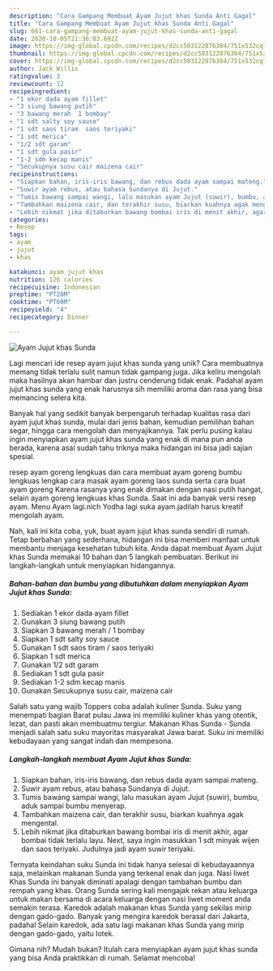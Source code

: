 ```yaml
---
description: "Cara Gampang Membuat Ayam Jujut khas Sunda Anti Gagal"
title: "Cara Gampang Membuat Ayam Jujut khas Sunda Anti Gagal"
slug: 661-cara-gampang-membuat-ayam-jujut-khas-sunda-anti-gagal
date: 2020-10-05T21:36:03.692Z
image: https://img-global.cpcdn.com/recipes/d2cc503122876304/751x532cq70/ayam-jujut-khas-sunda-foto-resep-utama.jpg
thumbnail: https://img-global.cpcdn.com/recipes/d2cc503122876304/751x532cq70/ayam-jujut-khas-sunda-foto-resep-utama.jpg
cover: https://img-global.cpcdn.com/recipes/d2cc503122876304/751x532cq70/ayam-jujut-khas-sunda-foto-resep-utama.jpg
author: Jack Willis
ratingvalue: 3
reviewcount: 12
recipeingredient:
- "1 ekor dada ayam fillet"
- "3 siung bawang putih"
- "3 bawang merah  1 bombay"
- "1 sdt salty soy sauce"
- "1 sdt saos tiram  saos teriyaki"
- "1 sdt merica"
- "1/2 sdt garam"
- "1 sdt gula pasir"
- "1-2 sdm kecap manis"
- "Secukupnya susu cair maizena cair"
recipeinstructions:
- "Siapkan bahan, iris-iris bawang, dan rebus dada ayam sampai mateng."
- "Suwir ayam rebus, atau bahasa Sundanya di Jujut."
- "Tumis bawang sampai wangi, lalu masukan ayam Jujut (suwir), bumbu, aduk sampai bumbu menyerap."
- "Tambahkan maizena cair, dan terakhir susu, biarkan kuahnya agak mengental."
- "Lebih nikmat jika ditaburkan bawang bombai iris di menit akhir, agar bombai tidak terlalu layu. Next, saya ingin masukkan 1 sdt minyak wijen dan saos teriyaki. Judulnya jadi ayam suwir teriyaki."
categories:
- Resep
tags:
- ayam
- jujut
- khas

katakunci: ayam jujut khas 
nutrition: 126 calories
recipecuisine: Indonesian
preptime: "PT28M"
cooktime: "PT60M"
recipeyield: "4"
recipecategory: Dinner

---
```



![Ayam Jujut khas Sunda](https://img-global.cpcdn.com/recipes/d2cc503122876304/751x532cq70/ayam-jujut-khas-sunda-foto-resep-utama.jpg)

Lagi mencari ide resep ayam jujut khas sunda yang unik? Cara membuatnya memang tidak terlalu sulit namun tidak gampang juga. Jika keliru mengolah maka hasilnya akan hambar dan justru cenderung tidak enak. Padahal ayam jujut khas sunda yang enak harusnya sih memiliki aroma dan rasa yang bisa memancing selera kita.

Banyak hal yang sedikit banyak berpengaruh terhadap kualitas rasa dari ayam jujut khas sunda, mulai dari jenis bahan, kemudian pemilihan bahan segar, hingga cara mengolah dan menyajikannya. Tak perlu pusing kalau ingin menyiapkan ayam jujut khas sunda yang enak di mana pun anda berada, karena asal sudah tahu triknya maka hidangan ini bisa jadi sajian spesial.

resep ayam goreng lengkuas dan cara membuat ayam goreng bumbu lengkuas lengkap cara masak ayam goreng laos sunda serta cara buat ayam goreng Karena rasanya yang enak dimakan dengan nasi putih hangat, selain ayam goreng lengkuas khas Sunda. Saat ini ada banyak versi resep ayam. Menu Ayam lagi.nich Yodha lagi suka ayam.jadilah harus kreatif mengolah ayam.


Nah, kali ini kita coba, yuk, buat ayam jujut khas sunda sendiri di rumah. Tetap berbahan yang sederhana, hidangan ini bisa memberi manfaat untuk membantu menjaga kesehatan tubuh kita. Anda dapat membuat Ayam Jujut khas Sunda memakai 10 bahan dan 5 langkah pembuatan. Berikut ini langkah-langkah untuk menyiapkan hidangannya.

<!--inarticleads1-->

##### Bahan-bahan dan bumbu yang dibutuhkan dalam menyiapkan Ayam Jujut khas Sunda:

1. Sediakan 1 ekor dada ayam fillet
1. Gunakan 3 siung bawang putih
1. Siapkan 3 bawang merah / 1 bombay
1. Siapkan 1 sdt salty soy sauce
1. Gunakan 1 sdt saos tiram / saos teriyaki
1. Siapkan 1 sdt merica
1. Gunakan 1/2 sdt garam
1. Sediakan 1 sdt gula pasir
1. Sediakan 1-2 sdm kecap manis
1. Gunakan Secukupnya susu cair, maizena cair


Salah satu yang wajib Toppers coba adalah kuliner Sunda. Suku yang menempati bagian Barat pulau Jawa ini memiliki kuliner khas yang otentik, lezat, dan pasti akan membuatmu tergiur. Makanan Khas Sunda - Sunda menjadi salah satu suku mayoritas masyarakat Jawa barat. Suku ini memiliki kebudayaan yang sangat indah dan mempesona. 

<!--inarticleads2-->

##### Langkah-langkah membuat Ayam Jujut khas Sunda:

1. Siapkan bahan, iris-iris bawang, dan rebus dada ayam sampai mateng.
1. Suwir ayam rebus, atau bahasa Sundanya di Jujut.
1. Tumis bawang sampai wangi, lalu masukan ayam Jujut (suwir), bumbu, aduk sampai bumbu menyerap.
1. Tambahkan maizena cair, dan terakhir susu, biarkan kuahnya agak mengental.
1. Lebih nikmat jika ditaburkan bawang bombai iris di menit akhir, agar bombai tidak terlalu layu. Next, saya ingin masukkan 1 sdt minyak wijen dan saos teriyaki. Judulnya jadi ayam suwir teriyaki.


Ternyata keindahan suku Sunda ini tidak hanya selesai di kebudayaannya saja, melainkan makanan Sunda yang terkenal enak dan juga. Nasi liwet Khas Sunda ini banyak diminati apalagi dengan tambahan bumbu dan rempah yang khas. Orang Sunda sering kali mengajak rekan atau keluarga untuk makan bersama di acara keluarga dengan nasi liwet moment anda semakin terasa. Karedok adalah makanan khas Sunda yang sekilas mirip dengan gado-gado. Banyak yang mengira karedok berasal dari Jakarta, padahal Selain karedok, ada satu lagi makanan khas Sunda yang mirip dengan gado-gado, yaitu lotek. 

Gimana nih? Mudah bukan? Itulah cara menyiapkan ayam jujut khas sunda yang bisa Anda praktikkan di rumah. Selamat mencoba!
